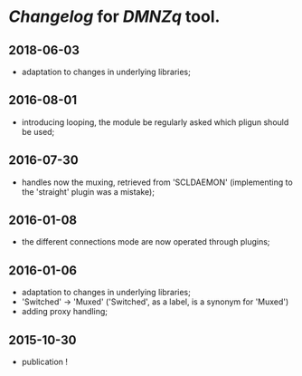 # *Changelog* for *DMNZq* tool.

## 2018-06-03

- adaptation to changes in underlying libraries;

## 2016-08-01

- introducing looping, the module be regularly asked which pligun should be used;

## 2016-07-30

- handles now the muxing, retrieved from 'SCLDAEMON' (implementing to the 'straight' plugin was a mistake);

## 2016-01-08

- the different connections mode are now operated through plugins;

## 2016-01-06

- adaptation to changes in underlying libraries;
- 'Switched' -> 'Muxed' ('Switched', as a label, is a synonym for 'Muxed')
- adding proxy handling;

## 2015-10-30

* publication !